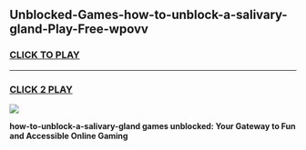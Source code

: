 
## Unblocked-Games-how-to-unblock-a-salivary-gland-Play-Free-wpovv
<h3>
<a href="https://premium76.site?title=how-to-unblock-a-salivary-gland&ref=12A">CLICK TO PLAY</a></h3>
<hr>

<h3>
<a href="https://premium76.site?title=how-to-unblock-a-salivary-gland&ref=12A">CLICK 2 PLAY</a>
  
</h3>

<a href="https://premium76.site?title=how-to-unblock-a-salivary-gland&ref=12A"><img src="https://clearcache.store/games.png"></a>


**how-to-unblock-a-salivary-gland games unblocked: Your Gateway to Fun and Accessible Online Gaming**
